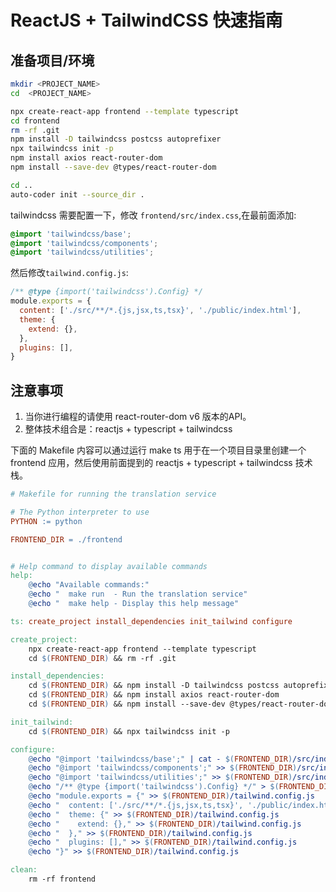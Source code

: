 # ReactJS + TailwindCSS 快速指南

## 准备项目/环境

```bash
mkdir <PROJECT_NAME>
cd  <PROJECT_NAME>

npx create-react-app frontend --template typescript
cd frontend
rm -rf .git
npm install -D tailwindcss postcss autoprefixer
npx tailwindcss init -p
npm install axios react-router-dom
npm install --save-dev @types/react-router-dom

cd ..
auto-coder init --source_dir .
```

tailwindcss 需要配置一下，修改 `frontend/src/index.css`,在最前面添加:

```css
@import 'tailwindcss/base';
@import 'tailwindcss/components';
@import 'tailwindcss/utilities';
```

然后修改`tailwind.config.js`:

```javascript
/** @type {import('tailwindcss').Config} */
module.exports = {  
  content: ['./src/**/*.{js,jsx,ts,tsx}', './public/index.html'],
  theme: {
    extend: {},
  },
  plugins: [],
}
```

## 注意事项

1. 当你进行编程的请使用 react-router-dom v6 版本的API。
2. 整体技术组合是：reactjs + typescript + tailwindcss

下面的 Makefile 内容可以通过运行 make ts 用于在一个项目目录里创建一个 frontend 应用，然后使用前面提到的 reactjs + typescript + tailwindcss 技术栈。

```makefile
# Makefile for running the translation service

# The Python interpreter to use
PYTHON := python

FRONTEND_DIR = ./frontend


# Help command to display available commands
help:
	@echo "Available commands:"
	@echo "  make run  - Run the translation service"
	@echo "  make help - Display this help message"

ts: create_project install_dependencies init_tailwind configure

create_project:	
	npx create-react-app frontend --template typescript
	cd $(FRONTEND_DIR) && rm -rf .git

install_dependencies:
	cd $(FRONTEND_DIR) && npm install -D tailwindcss postcss autoprefixer
	cd $(FRONTEND_DIR) && npm install axios react-router-dom
	cd $(FRONTEND_DIR) && npm install --save-dev @types/react-router-dom

init_tailwind:
	cd $(FRONTEND_DIR) && npx tailwindcss init -p

configure:
	@echo "@import 'tailwindcss/base';" | cat - $(FRONTEND_DIR)/src/index.css > temp && mv temp $(FRONTEND_DIR)/src/index.css
	@echo "@import 'tailwindcss/components';" >> $(FRONTEND_DIR)/src/index.css
	@echo "@import 'tailwindcss/utilities';" >> $(FRONTEND_DIR)/src/index.css
	@echo "/** @type {import('tailwindcss').Config} */" > $(FRONTEND_DIR)/tailwind.config.js
	@echo "module.exports = {" >> $(FRONTEND_DIR)/tailwind.config.js
	@echo "  content: ['./src/**/*.{js,jsx,ts,tsx}', './public/index.html']," >> $(FRONTEND_DIR)/tailwind.config.js
	@echo "  theme: {" >> $(FRONTEND_DIR)/tailwind.config.js
	@echo "    extend: {}," >> $(FRONTEND_DIR)/tailwind.config.js
	@echo "  }," >> $(FRONTEND_DIR)/tailwind.config.js
	@echo "  plugins: []," >> $(FRONTEND_DIR)/tailwind.config.js
	@echo "}" >> $(FRONTEND_DIR)/tailwind.config.js

clean:
	rm -rf frontend
```  

